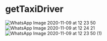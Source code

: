 # getTaxiDriver

![WhatsApp Image 2020-11-09 at 12 23 50](https://user-images.githubusercontent.com/45935964/98529757-b1454100-2286-11eb-8f9e-4d8dcfd80124.jpeg)
![WhatsApp Image 2020-11-09 at 12 24 21](https://user-images.githubusercontent.com/45935964/98529766-b4d8c800-2286-11eb-9f5f-f76e16b92a6c.jpeg)
![WhatsApp Image 2020-11-09 at 12 23 50 (1)](https://user-images.githubusercontent.com/45935964/98529771-b7d3b880-2286-11eb-8b82-77c632fed8bb.jpeg)
